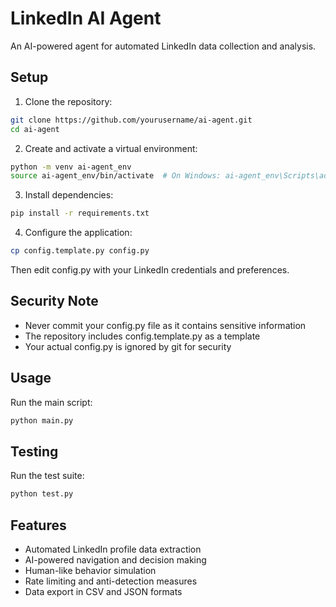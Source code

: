# LinkedIn AI Agent

An AI-powered agent for automated LinkedIn data collection and analysis.

## Setup

1. Clone the repository:
```bash
git clone https://github.com/yourusername/ai-agent.git
cd ai-agent
```

2. Create and activate a virtual environment:
```bash
python -m venv ai-agent_env
source ai-agent_env/bin/activate  # On Windows: ai-agent_env\Scripts\activate
 ```

3. Install dependencies:
```bash
pip install -r requirements.txt
```

4. Configure the application:
```bash
cp config.template.py config.py
```

Then edit config.py with your LinkedIn credentials and preferences.

## Security Note
- Never commit your config.py file as it contains sensitive information
- The repository includes config.template.py as a template
- Your actual config.py is ignored by git for security

## Usage
Run the main script:
```bash
python main.py
```

## Testing
Run the test suite:
```bash
python test.py
```

## Features
- Automated LinkedIn profile data extraction
- AI-powered navigation and decision making
- Human-like behavior simulation
- Rate limiting and anti-detection measures
- Data export in CSV and JSON formats